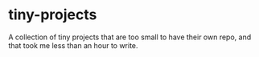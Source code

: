 # tiny-projects
A collection of tiny projects that are too small to have their own repo, and that took me less than an hour to write.
